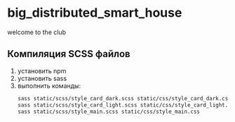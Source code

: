 # big_distributed_smart_house

welcome to the club

## Компиляция SCSS файлов
1. установить npm
2. установить sass
3. выполнить команды:
   ```bash
   sass static/scss/style_card_dark.scss static/css/style_card_dark.css
   sass static/scss/style_card_light.scss static/css/style_card_light.css
   sass static/scss/style_main.scss static/css/style_main.css
   ```

